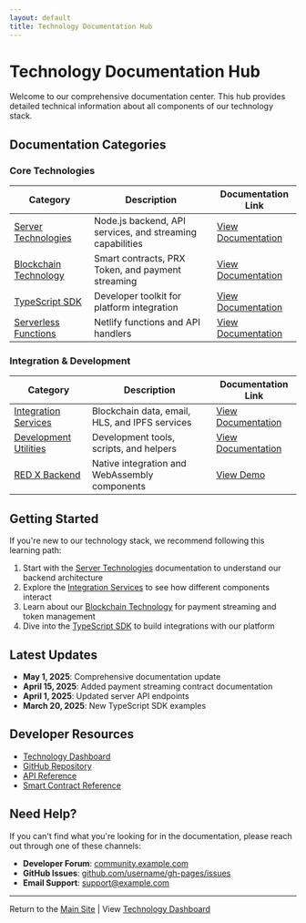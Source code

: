 ```yaml
---
layout: default
title: Technology Documentation Hub
---
```


# Technology Documentation Hub

Welcome to our comprehensive documentation center. This hub provides detailed technical information about all components of our technology stack.

## Documentation Categories

### Core Technologies

| Category | Description | Documentation Link |
|----------|-------------|-------------------|
| [Server Technologies](server-docs/index.html) | Node.js backend, API services, and streaming capabilities | [View Documentation](server-docs/index.html) |
| [Blockchain Technology](blockchain-docs/index.html) | Smart contracts, PRX Token, and payment streaming | [View Documentation](blockchain-docs/index.html) |
| [TypeScript SDK](typescript-docs/index.html) | Developer toolkit for platform integration | [View Documentation](typescript-docs/index.html) |
| [Serverless Functions](serverless-docs/index.html) | Netlify functions and API handlers | [View Documentation](serverless-docs/index.html) |

### Integration & Development

| Category | Description | Documentation Link |
|----------|-------------|-------------------|
| [Integration Services](services-docs/index.html) | Blockchain data, email, HLS, and IPFS services | [View Documentation](services-docs/index.html) |
| [Development Utilities](utility-docs/index.html) | Development tools, scripts, and helpers | [View Documentation](utility-docs/index.html) |
| [RED X Backend](../red_x/index.html) | Native integration and WebAssembly components | [View Demo](../red_x/index.html) |

## Getting Started

If you're new to our technology stack, we recommend following this learning path:

1. Start with the [Server Technologies](server-docs/index.html) documentation to understand our backend architecture
2. Explore the [Integration Services](services-docs/index.html) to see how different components interact
3. Learn about our [Blockchain Technology](blockchain-docs/index.html) for payment streaming and token management
4. Dive into the [TypeScript SDK](typescript-docs/index.html) to build integrations with our platform

## Latest Updates

- **May 1, 2025**: Comprehensive documentation update
- **April 15, 2025**: Added payment streaming contract documentation
- **April 1, 2025**: Updated server API endpoints
- **March 20, 2025**: New TypeScript SDK examples

## Developer Resources

- [Technology Dashboard](../technologies-overview.html)
- [GitHub Repository](https://github.com/username/gh-pages)
- [API Reference](server-docs/api-reference.html)
- [Smart Contract Reference](blockchain-docs/contracts.html)

## Need Help?

If you can't find what you're looking for in the documentation, please reach out through one of these channels:

- **Developer Forum**: [community.example.com](https://community.example.com)
- **GitHub Issues**: [github.com/username/gh-pages/issues](https://github.com/username/gh-pages/issues)
- **Email Support**: support@example.com

---

Return to the [Main Site](../index.html) | View [Technology Dashboard](../technologies-overview.html)
